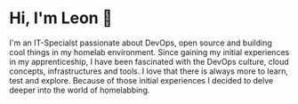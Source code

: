 # Hi, I'm Leon 👋

I'm an IT-Specialst passionate about DevOps, open source and building cool things in my homelab environment.
Since gaining my initial experiences in my apprenticeship, I have been fascinated with the DevOps culture, cloud concepts, infrastructures and tools. I love that there is always more to learn, test and explore. Because of those initial experiences I decided to delve deeper into the world of homelabbing.





